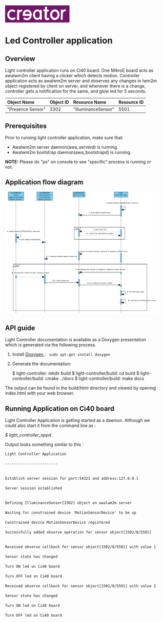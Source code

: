 
![Creator logo](docs/creatorlogo.png)

# Led Controller application

## Overview
Light controller application runs on Ci40 board. One MikroE board acts as awalwm2m client having a clicker which detects motion. Controller application acts as awalwm2m server and observes any changes in lwm2m object registered by client on server, and whenever there is a change, controller gets a notification for the same, and glow led for 5 seconds. 

| Object Name       | Object ID      | Resource Name       | Resource ID |
| :----             | :--------------| :-------------      | :-----------|
| "Presence Sensor" | 3302           | "IlluminanceSensor" | 5501        |

## Prerequisites
Prior to running light controller application, make sure that:
- Awalwm2m server daemon(awa_serverd) is running.
- Awalwm2m bootstrap daemon(awa_bootstrapd) is running.

**NOTE:** Please do "ps" on console to see "specific" process is running or not.

## Application flow diagram
![Light Controller Sequence Diagram](docs/light-controller-seq-diag.png)

## API guide

Light Controller documentation is available as a Doxygen presentation which is generated via the following process.

  1. Install [Doxygen ](http://www.stack.nl/~dimitri/doxygen/download.html): ```` sudo apt-get install doxygen````
  2. Generate the documentation:

        $ light-controller: mkdir build
        $ light-controller/build: cd build
        $ light-controller/build: cmake ../docs
        $ light-controller/build: make docs

The output can be found in the build/html directory and viewed by opening index.html with your web browser.

## Running Application on Ci40 board
Light Controller Application is getting started as a daemon. Although we could also start it from the command line as :

*$ light_controller_appd*

Output looks something similar to this :
```
Light Controller Application

------------------------


Establish server session for port:54321 and address:127.0.0.1

Server session established


Defining IlluminanceSensor[3302] object on awalwm2m server

Waiting for constrained device 'MotionSensorDevice' to be up

Constrained device MotionSensorDevice registered

Successfully added observe operation for sensor object[3302/0/5501]


Received observe callback for sensor object[3302/0/5501] with value 1

Sensor state has changed

Turn ON led on Ci40 board

Turn OFF led on Ci40 board

Received observe callback for sensor object[3302/0/5501] with value 2

Sensor state has changed

Turn ON led on Ci40 board

Turn OFF led on Ci40 board
```

